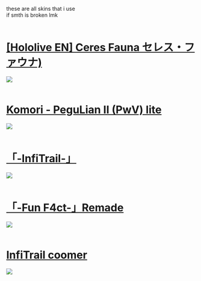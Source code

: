 these are all skins that i use <br>
if smth is broken lmk
<br>
<br>
# [[Hololive EN] Ceres Fauna セレス・ファウナ)](https://infitrail.s-ul.eu/sXzZwNIK)
![](https://github.com/InfiTrail/skins/assets/137624518/974d2d6b-bc8c-4a91-a164-b29b8ecb96d5)
<br>
<br>
# [Komori - PeguLian II (PwV) lite](https://infitrail.s-ul.eu/uy4DyoNl)
![](https://github.com/InfiTrail/skins/assets/137624518/b5e11d25-53a5-4f05-91a5-f3575e48b37e)
<br>
<br>
# [「-InfiTrail-」](https://infitrail.s-ul.eu/pnwfVEdv)
![](https://github.com/InfiTrail/skins/assets/137624518/9930fcbd-b214-4132-8a5b-bc63ea807d62)
<br>
<br>
# [「-Fun F4ct-」Remade](https://infitrail.s-ul.eu/smMHCaCZ)
![](https://github.com/InfiTrail/skins/assets/137624518/a80a0bad-74f3-47a0-beba-2707a0591b18)
<br>
<br>
# [InfiTrail coomer](https://infitrail.s-ul.eu/SEuOBsao)
![](https://github.com/InfiTrail/skins/assets/137624518/9bec62ba-86c5-43fb-b992-ae34d0baf563)
<br>
